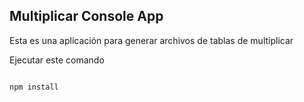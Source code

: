 ## Multiplicar Console App


Esta es una aplicación para generar archivos de tablas de multiplicar

Ejecutar este comando 

```

npm install

```